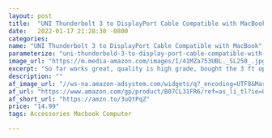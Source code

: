 ```yaml
---
layout: post
title:  "UNI Thunderbolt 3 to DisplayPort Cable Compatible with MacBook"
date:   2022-01-17 21:28:30 -0800
categories: 
name: "UNI Thunderbolt 3 to DisplayPort Cable Compatible with MacBook"
parameterize: "uni-thunderbold-3-to-display-port-cable-compatible-with-macbook"
image_url: "https://m.media-amazon.com/images/I/41MZa753UBL._SL250_.jpg"
excerpt: "So far works great, quality is high grade, bought the 3 ft option since my Mini is right below the monitor. I was using an HDMI cable, but this is a much better display, I can do higher resolution on my Samsung curved."
description: ""
af_image_url: "//ws-na.amazon-adsystem.com/widgets/q?_encoding=UTF8&MarketPlace=US&ASIN=B07CL31FR6&ServiceVersion=20070822&ID=AsinImage&WS=1&Format=_SL160_&tag=shouldbuy0b-20"
af_url: "https://www.amazon.com/gp/product/B07CL31FR6/ref=as_li_tl?ie=UTF8&camp=1789&creative=9325&creativeASIN=B07CL31FR6&linkCode=as2&tag=shouldbuy0b-20&linkId=29d556b2a7c33f6565576e0db05ebe10"
af_short_url: "https://amzn.to/3uQtPqZ"
price: "14.99"
tags: Accessories Macbook Computer

---
```


